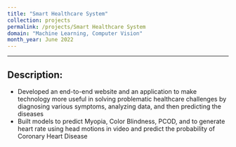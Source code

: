 ```yaml
---
title: "Smart Healthcare System"
collection: projects
permalink: /projects/Smart Healthcare System
domain: "Machine Learning, Computer Vision"
month_year: June 2022
---
```


---
## Description:

- Developed an end-to-end website and an application to make technology more useful in solving problematic healthcare challenges by diagnosing various symptoms, analyzing data, and then predicting the diseases
- Built models to predict Myopia, Color Blindness, PCOD, and to generate heart rate using head motions in video and predict the probability of Coronary Heart Disease
